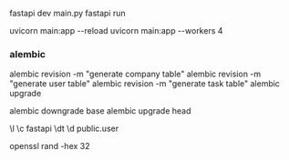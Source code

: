 fastapi dev main.py
fastapi run

uvicorn main:app --reload
uvicorn main:app --workers 4

### alembic
alembic revision -m "generate company table"
alembic revision -m "generate user table"
alembic revision -m "generate task table"
alembic upgrade <revesionid>

alembic downgrade base
alembic upgrade head


\l
\c fastapi
\dt
\d public.user

openssl rand -hex 32

